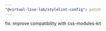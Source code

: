 ```yaml
---
"@virtual-live-lab/stylelint-config": patch
---
```


fix: improve compatibility with css-modules-kit
